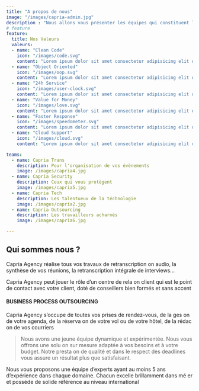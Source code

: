 ```yaml
---
title: "A propos de nous"
image: "/images/capria-admin.jpg"
description : "Nous allons vous présenter les équipes qui constituent le Groupe Capria"
# feature
feature: 
  title: Nos Valeurs
  valeurs:
  - name: "Clean Code"
    icon: "/images/code.svg"
    content: "Lorem ipsum dolor sit amet consectetur adipisicing elit quam nihil"
  - name: "Object Oriented"
    icon: "/images/oop.svg"
    content: "Lorem ipsum dolor sit amet consectetur adipisicing elit quam nihil"
  - name: "24h Service"
    icon: "/images/user-clock.svg"
    content: "Lorem ipsum dolor sit amet consectetur adipisicing elit quam nihil"
  - name: "Value for Money"
    icon: "/images/love.svg"
    content: "Lorem ipsum dolor sit amet consectetur adipisicing elit quam nihil"
  - name: "Faster Response"
    icon: "/images/speedometer.svg"
    content: "Lorem ipsum dolor sit amet consectetur adipisicing elit quam nihil"
  - name: "Cloud Support"
    icon: "/images/cloud.svg"
    content: "Lorem ipsum dolor sit amet consectetur adipisicing elit quam nihil"

teams:
  - name: Capria Trans
    description: Pour l'organisation de vos évènements
    image: /images/capria4.jpg
  - name: Capria Security
    description: Ceux qui vous protègent
    image: /images/capria5.jpg
  - name: Capria Tech
    description: Les talentueux de la téchnologie
    image: /images/capria2.jpg
  - name: Capria Outsourcing
    description: Les travailleurs acharnés
    image: /images/capria6.jpg

---
```



## Qui sommes nous ?
Capria Agency réalise tous vos travaux de retranscription on audio, la synthèse de vos réunions, la retranscription intégrale de  interviews...

Capria Agency peut jouer le rôle d’un centre de rela on client qui est le point de contact avec votre client, doté de conseillers bien formés et sans accent

#### BUSINESS PROCESS OUTSOURCING

Capria Agency s’occupe de toutes vos prises de rendez-vous, de la ges on de votre agenda, de la réserva on de votre vol ou de votre hôtel, de la rédac on de vos courriers

> Nous avons une jeune équipe dynamique et expérimentée. Nous vous offrons une solu on sur mesure adaptée à vos besoins et  à votre budget. Notre presta on de qualité et dans le respect des deadlines vous assure un résultat plus
que satisfaisant.

Nous vous proposons une équipe d’experts ayant au moins 5 ans d’expérience dans chaque domaine. Chacun excelle brillamment dans  mé er et possède de solide référence au niveau international
